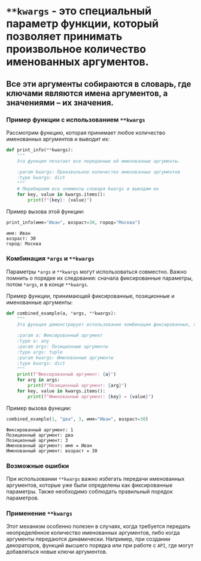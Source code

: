 # `**kwargs` - это специальный параметр функции, который позволяет принимать произвольное количество именованных аргументов.

## Все эти аргументы собираются в словарь, где ключами являются имена аргументов, а значениями – их значения.

### Пример функции с использованием `**kwargs`

Рассмотрим функцию, которая принимает любое количество именованных аргументов и выводит их:


```python
def print_info(**kwargs):
    """
    Эта функция печатает все переданные ей именованные аргументы.
    
    :param kwargs: Произвольное количество именованных аргументов
    :type kwargs: dict
    """
    # Перебираем все элементы словаря kwargs и выводим их
    for key, value in kwargs.items():
        print(f"{key}: {value}")
```

Пример вызова этой функции:


```python
print_info(имя="Иван", возраст=30, город="Москва")
```

    имя: Иван
    возраст: 30
    город: Москва
    

### Комбинация `*args` и `**kwargs`

Параметры `*args` и `**kwargs` могут использоваться совместно. Важно помнить о порядке их следования: сначала фиксированные параметры, потом `*args`, и в конце `**kwargs`.

Пример функции, принимающей фиксированные, позиционные и именованные аргументы:


```python
def combined_example(a, *args, **kwargs):
    """
    Эта функция демонстрирует использование комбинации фиксированных, позиционных и именованных аргументов.
    
    :param a: Фиксированный аргумент
    :type a: any
    :param args: Позиционные аргументы
    :type args: tuple
    :param kwargs: Именованные аргументы
    :type kwargs: dict
    """
    print(f"Фиксированный аргумент: {a}")
    for arg in args:
        print(f"Позиционный аргумент: {arg}")
    for key, value in kwargs.items():
        print(f"Именованный аргумент: {key} = {value}")
```

Пример вызова функции:


```python
combined_example(1, "два", 3, имя="Иван", возраст=30)
```

    Фиксированный аргумент: 1
    Позиционный аргумент: два
    Позиционный аргумент: 3
    Именованный аргумент: имя = Иван
    Именованный аргумент: возраст = 30
    

### Возможные ошибки

При использовании `**kwargs` важно избегать передачи именованных аргументов, которые уже были определены как фиксированные параметры. Также необходимо соблюдать правильный порядок параметров.

### Применение `**kwargs`

Этот механизм особенно полезен в случаях, когда требуется передать неопределённое количество именованных аргументов, либо когда аргументы передаются динамически. Например, при создании декораторов, функций высшего порядка или при работе с `API`, где могут добавляться новые ключи аргументов.
